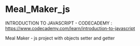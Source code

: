 # Meal_Maker_js
INTRODUCTION TO JAVASCRIPT - CODECADEMY : https://www.codecademy.com/learn/introduction-to-javascript

Meal Maker - js project with objects setter and  getter 
